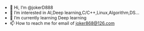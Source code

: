 - 👋 Hi, I’m @jokerD888
- 👀 I’m interested in AI,Deep learning,C/C++,Linux,Algorithm,DS...
- 🌱 I’m currently learning Deep learning
- 📫 How to reach me for email of joker868@126.com

<!---
jokerD888/jokerD888 is a ✨ special ✨ repository because its `README.md` (this file) appears on your GitHub profile.
You can click the Preview link to take a look at your changes.
--->
